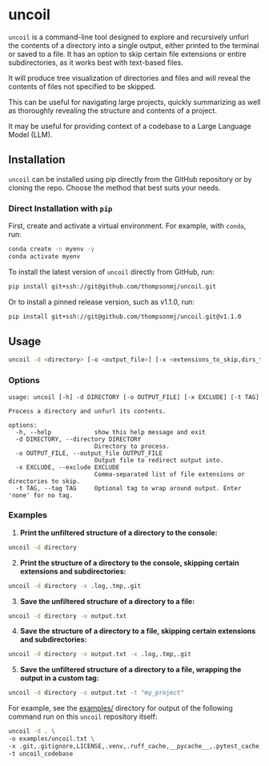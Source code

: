 # uncoil

`uncoil` is a command-line tool designed to explore and recursively unfurl the contents of a directory into a single output, either printed to the terminal or saved to a file. It has an option to skip certain file extensions or entire subdirectories, as it works best with text-based files. 

It will produce tree visualization of directories and files and will reveal the contents of files not specified to be skipped. 

This can be useful for navigating large projects, quickly summarizing as well as thoroughly revealing the structure and contents of a project.

It may be useful for providing context of a codebase to a Large Language Model (LLM).

## Installation

`uncoil` can be installed using pip directly from the GitHub repository or by cloning the repo. Choose the method that best suits your needs.

### Direct Installation with `pip`

First, create and activate a virtual environment. For example, with `conda`, run:
```bash
conda create -n myenv -y
conda activate myenv
```

To install the latest version of `uncoil` directly from GitHub, run:

```bash
pip install git+ssh://git@github.com/thompsonmj/uncoil.git
```

Or to install a pinned release version, such as v1.1.0, run:

```bash
pip install git+ssh://git@github.com/thompsonmj/uncoil.git@v1.1.0
```

## Usage
```bash
uncoil -d <directory> [-o <output_file>] [-x <extensions_to_skip,dirs_to_skip>]
```

### Options

```console
usage: uncoil [-h] -d DIRECTORY [-o OUTPUT_FILE] [-x EXCLUDE] [-t TAG]

Process a directory and unfurl its contents.

options:
  -h, --help            show this help message and exit
  -d DIRECTORY, --directory DIRECTORY
                        Directory to process.
  -o OUTPUT_FILE, --output_file OUTPUT_FILE
                        Output file to redirect output into.
  -x EXCLUDE, --exclude EXCLUDE
                        Comma-separated list of file extensions or directories to skip.
  -t TAG, --tag TAG     Optional tag to wrap around output. Enter 'none' for no tag.
```

### Examples

1. **Print the unfiltered structure of a directory to the console:**
```bash
uncoil -d directory
```
2. **Print the structure of a directory to the console, skipping certain extensions and subdirectories:**
```bash
uncoil -d directory -x .log,.tmp,.git
```
3. **Save the unfiltered structure of a directory to a file:**
```bash
uncoil -d directory -o output.txt
```
4. **Save the structure of a directory to a file, skipping certain extensions and subdirectories:**
```bash
uncoil -d directory -o output.txt -x .log,.tmp,.git
```

5. **Save the unfiltered structure of a directory to a file, wrapping the output in a custom tag:**
```bash
uncoil -d directory -o output.txt -t "my_project"
```

For example, see the [examples/](examples/) directory for output of the following command run on this `uncoil` repository itself:

```bash
uncoil -d . \
-o examples/uncoil.txt \
-x .git,.gitignore,LICENSE,.venv,.ruff_cache,__pycache__,.pytest_cache,examples \
-t uncoil_codebase
```

